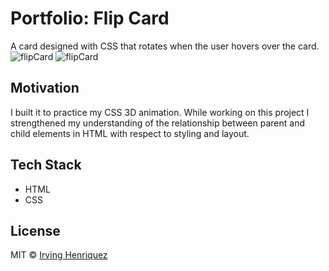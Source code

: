 # Portfolio: Flip Card

A card designed with CSS that rotates when the user hovers over the card.
![flipCard](https://user-images.githubusercontent.com/69181038/99693873-d6da0380-2a59-11eb-96a0-cad155930a37.jpg)
![flipCard](https://user-images.githubusercontent.com/69181038/99694011-f4a76880-2a59-11eb-9afe-6cb666ba6210.gif)



## Motivation

I built it to practice my CSS 3D animation. While working on this project I strengthened my understanding of the relationship between parent and child elements in HTML with respect to styling and layout.

## Tech Stack
- HTML
- CSS



## License
MIT © [Irving Henriquez](https://github.com/IrvHenri)
